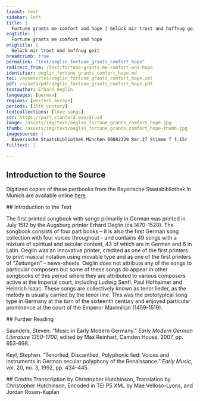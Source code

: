 ```yaml
---
layout: text
sidebar: left
title: |
  Fortune grants me comfort and hope | Gelück mir trost und hoffnug geit
engtitle: |
  Fortune grants me comfort and hope
origtitle: |
  Gelück mir trost und hoffnug geit
breadcrumb: true
permalink: "text/oeglin_fortune_grants_comfort_hope"
redirect_from: /text/fortune-grants-me-comfort-and-hope
identifier: oeglin_fortune_grants_comfort_hope.md
tei: /assets/tei/oeglin_fortune_grants_comfort_hope.xml
pdf: /assets/pdf/oeglin_fortune_grants_comfort_hope.pdf
textauthor: Erhard Oeglin
languages: [german]
regions: [western_europe]
periods: [16th_century]
textcollections: [love-songs]
sdr: https://purl.stanford.edu/druid 
image: /assets/img/text/oeglin_fortune_grants_comfort_hope.jpg
thumb: /assets/img/text/oeglin_fortune_grants_comfort_hope-thumb.jpg
imagesource: |
  Bayerische Staatsbibliothek München 00082229 Rar.27 Stimme T f.15r
fulltext: |
                                                       
--- 
```

## Introduction to the Source 
<p>Digitized copies of these partbooks from the Bayerische Staatsbibliothek in Munich are available online <a href="https://stimmbuecher.digitale-sammlungen.de//view?id=bsb00082229">here</a>.</p>
## Introduction to the Text 
<p>The first printed songbook with songs primarily in German was printed in July 1512 by the Augsburg printer Erhard Oeglin (ca.1470-1520). The songbook consists of four part books – it is also the first German song collection with four voices throughout - and contains 49 songs with a mixture of spiritual and secular content, 43 of which are in German and 6 in Latin. Oeglin was an innovative printer, credited as one of the first printers to print musical notation using movable type and as one of the first printers of “Zeitungen” – news-sheets. Oeglin does not attribute any of the songs to particular composers but some of these songs do appear in other songbooks of this period where they are attributed to various composers active at the Imperial court, including Ludwig Senfl, Paul Hofhaimer and Heinrich Isaac. These songs are collectively known as tenor lieder, as the melody is usually carried by the tenor line. This was the prototypical song type in Germany at the turn of the sixteenth century and enjoyed particular prominence at the court of the Emperor Maximilian (1459-1519).</p>
## Further Reading 
<p>Saunders, Steven. “Music in Early Modern Germany.” <em>Early Modern German Literature 1350-1700</em>, edited by Max Reinhart, Camden House, 2007, pp. 653-698.</p> <p>Keyl, Stephen. “Tenorlied, Discantlied, Polyphonic lied: Voices and instruments in German secular polyphony of the Renaissance.” <em>Early Music</em>, vol. 20, no. 3, 1992, pp. 434–445.</p>
## Credits
Transcription by Christopher Hutchinson, Translation by Christopher Hutchinson, Encoded in TEI P5 XML by Mae Velloso-Lyons,  and Jordan Rosen-Kaplan
